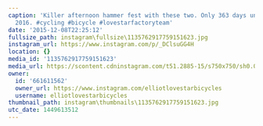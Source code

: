 ```yaml
---
caption: 'Killer afternoon hammer fest with these two. Only 363 days until #MontroseCX
  2016. #cycling #bicycle #lovestarfactoryteam'
date: '2015-12-08T22:25:12'
fullsize_path: instagram\fullsize\1135762917759151623.jpg
instagram_url: https://www.instagram.com/p/_DClsuGG4H
location: {}
media_id: '1135762917759151623'
media_url: https://scontent.cdninstagram.com/t51.2885-15/s750x750/sh0.08/e35/12356539_788086081336935_2114097232_n.jpg?ig_cache_key=MTEzNTc2MjkxNzc1OTE1MTYyMw%3D%3D.2
owner:
  id: '661611562'
  owner_url: https://www.instagram.com/elliotlovestarbicycles
  username: elliotlovestarbicycles
thumbnail_path: instagram\thumbnails\1135762917759151623.jpg
utc_date: 1449613512
---
```

